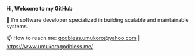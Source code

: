**Hi, Welcome to my GitHub**

🔭 I’m software developer specialized in building scalable and maintainable systems.

📫 How to reach me: godbless.umukoro@yahoo.com | https://www.umukorogodbless.me/


